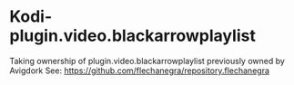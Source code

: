 # Kodi-plugin.video.blackarrowplaylist
Taking ownership of plugin.video.blackarrowplaylist previously owned by Avigdork
See: https://github.com/flechanegra/repository.flechanegra
